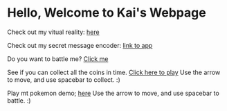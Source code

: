 # Hello, Welcome to Kai's Webpage
Check out my vitual reality: [here](https://abstracted-transparent-rondeletia.glitch.me/)

Check out my secret message encoder: [link to app](https://watery-organized-marquess.glitch.me/)

Do you want to battle me? [Click me](https://hulking-spotless-bank.glitch.me/)

See if you can collect all the coins in time. [Click here to play](https://aquamarine-organized-turtle.glitch.me/) Use the arrow to move, and use spacebar to collect. :)

Play mt pokemon demo; [here](https://meowing-endurable-stoat.glitch.me/) Use the arrow to move, and use spacebar to battle. :)
